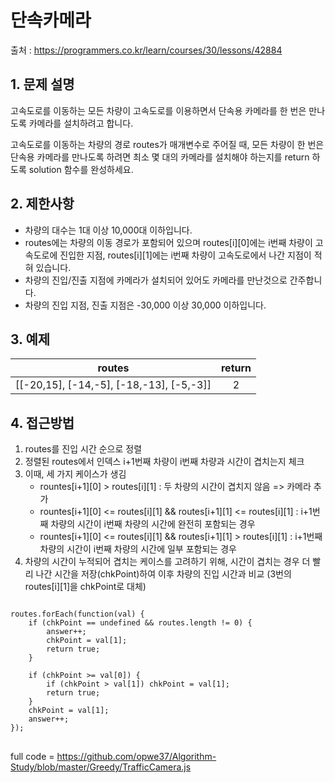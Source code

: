
단속카메라 
=========
출처 : https://programmers.co.kr/learn/courses/30/lessons/42884

## 1. 문제 설명

고속도로를 이동하는 모든 차량이 고속도로를 이용하면서 단속용 카메라를 한 번은 만나도록 카메라를 설치하려고 합니다.

고속도로를 이동하는 차량의 경로 routes가 매개변수로 주어질 때, 모든 차량이 한 번은 단속용 카메라를 만나도록 하려면 최소 몇 대의 카메라를 설치해야 하는지를 return 하도록 solution 함수를 완성하세요.

## 2. 제한사항

* 차량의 대수는 1대 이상 10,000대 이하입니다.
* routes에는 차량의 이동 경로가 포함되어 있으며 routes[i][0]에는 i번째 차량이 고속도로에 진입한 지점, routes[i][1]에는 i번째 차량이 고속도로에서 나간 지점이 적혀 있습니다.
* 차량의 진입/진출 지점에 카메라가 설치되어 있어도 카메라를 만난것으로 간주합니다.
* 차량의 진입 지점, 진출 지점은 -30,000 이상 30,000 이하입니다.

## 3. 예제
|routes|return|
|:------:|:------:|
|[[-20,15], [-14,-5], [-18,-13], [-5,-3]]|2|

## 4. 접근방법

1. routes를 진입 시간 순으로 정렬
2. 정렬된 routes에서 인덱스 i+1번째 차량이 i번째 차량과 시간이 겹치는지 체크
3. 이때, 세 가지 케이스가 생김
	* rountes[i+1][0] > routes[i][1] : 두 차량의 시간이 겹치지 않음 => 카메라 추가
	* rountes[i+1][0] <= routes[i][1] && routes[i+1][1] <= routes[i][1] : i+1번째 차량의 시간이 i번째 차량의 시간에 완전히 포함되는 경우
	* rountes[i+1][0] <= routes[i][1] && routes[i+1][1] > routes[i][1]  : i+1번째 차량의 시간이 i번째 차량의 시간에 일부 포함되는 경우
4. 차량의 시간이 누적되어 겹치는 케이스를 고려하기 위해, 시간이 겹치는 경우 더 빨리 나간 시간을 저장(chkPoint)하여 이후 차량의 진입 시간과 비교 (3번의 routes[i][1]을 chkPoint로 대체)

<pre>
<code>
routes.forEach(function(val) {
	if (chkPoint == undefined && routes.length != 0) {
		answer++;
		chkPoint = val[1]; 
		return true;
	}

	if (chkPoint >= val[0]) {
		if (chkPoint > val[1]) chkPoint = val[1];
		return true;
	}
	chkPoint = val[1];
	answer++;
});
</code>
</pre>
full code = https://github.com/opwe37/Algorithm-Study/blob/master/Greedy/TrafficCamera.js
